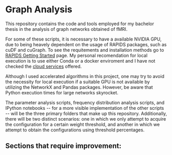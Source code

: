 # Graph Analysis
This repository contains the code and tools employed for my bachelor thesis in the analysis of graph networks obtained of fMRI.

For some of these scripts, it is necessary to have a available NVIDIA GPU, due to being heavely dependent on the usage of RAPIDS packages, such as cuDF and cuGraph. To see the requitements and installation methods go to [RAPIDS Getting Started](https://rapids.ai/start.html) page. My personal recomendation for local execution is to use either Conda or a docker enviroment and I have not checked the [cloud services](https://docs.rapids.ai/deployment/stable/cloud/#) offered.

Although I used accelerated algorithms in this project, one may try to avoid the necessity for local execution if a suitable GPU is not available by utilizing the NetworkX and Pandas packages. However, be aware that Python execution times for large networks skyrocket.

The parameter analysis scripts, frequency distribution analysis scripts, and IPython notebooks -- for a more visible implementation of the other scripts -- will be the three primary folders that make up this repository. Additionally, there will be two distinct scenarios: one in which we only attempt to acquire the configuration for a certain weight threshold, and another in which we attempt to obtain the configurations using threshold percentages.

## Sections that require improvement:
